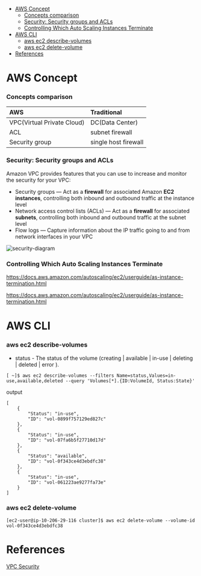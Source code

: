 <!-- MarkdownTOC -->

- [AWS Concept](#aws-concept)
  - [Concepts comparison](#concepts-comparison)
  - [Security: Security groups and ACLs](#security-security-groups-and-acls)
  - [Controlling Which Auto Scaling Instances Terminate](#controlling-which-auto-scaling-instances-terminate)
- [AWS CLI](#aws-cli)
  - [aws ec2 describe-volumes](#aws-ec2-describe-volumes)
  - [aws ec2 delete-volume](#aws-ec2-delete-volume)
- [References](#references)

<!-- /MarkdownTOC -->



# AWS Concept
### Concepts comparison

| AWS | Traditional |
| :--- | :--- |
| VPC(Virtual Private Cloud)  | DC(Data Center) |
| ACL | subnet firewall  |
| Security group | single host firewall |


### Security: Security groups and ACLs
Amazon VPC provides features that you can use to increase and monitor the security for your VPC:

* Security groups — Act as a __firewall__ for associated Amazon __EC2 instances__, controlling both inbound and outbound traffic at the instance level
* Network access control lists (ACLs) — Act as a __firewall__ for associated __subnets__, controlling both inbound and outbound traffic at the subnet level
* Flow logs — Capture information about the IP traffic going to and from network interfaces in your VPC

![security-diagram](../images/2018/security-diagram.png)<br/>


### Controlling Which Auto Scaling Instances Terminate

https://docs.aws.amazon.com/autoscaling/ec2/userguide/as-instance-termination.html

https://docs.aws.amazon.com/autoscaling/ec2/userguide/as-instance-termination.html

# AWS CLI

### aws ec2 describe-volumes

* status - The status of the volume (creating | available | in-use | deleting | deleted | error ).

```
[ ~]$ aws ec2 describe-volumes --filters Name=status,Values=in-use,available,deleted --query 'Volumes[*].{ID:VolumeId, Status:State}'
```

output

```
[
    {
        "Status": "in-use",
        "ID": "vol-0899f757129ed827c"
    },
    {
        "Status": "in-use",
        "ID": "vol-07fa6b5f27710d17d"
    },
    {
        "Status": "available",
        "ID": "vol-0f343ce4d3ebdfc38"
    },
    {
        "Status": "in-use",
        "ID": "vol-061223ae9277fa73e"
    }
]
```

### aws ec2 delete-volume

```
[ec2-user@ip-10-206-29-116 cluster]$ aws ec2 delete-volume --volume-id vol-0f343ce4d3ebdfc38
```


# References
[VPC Security](https://docs.aws.amazon.com/AmazonVPC/latest/UserGuide/VPC_Security.html)<br/>


[]()<br/>


[]()<br/>


[]()<br/>


[]()<br/>


[]()<br/>
